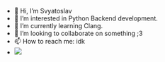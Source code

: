 - 👋 Hi, I’m Svyatoslav
- 👀 I’m interested in Python Backend development.
- 🌱 I’m currently learning Clang.
- 💞️ I’m looking to collaborate on something ;3
- 📫 How to reach me: idk
- ![](https://komarev.com/ghpvc/?username=MargoRSq)

<!---
MargoRSq/MargoRSq is a ✨ special ✨ repository because its `README.md` (this file) appears on your GitHub profile.
You can click the Preview link to take a look at your changes.
--->
